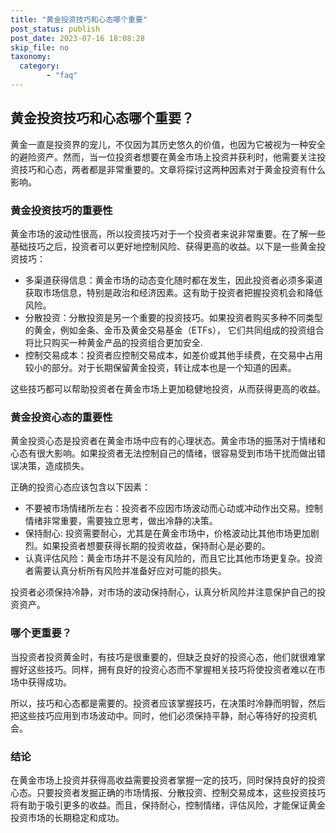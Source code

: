 ```yaml
---
title: "黄金投资技巧和心态哪个重要"
post_status: publish
post_date: 2023-07-16 18:08:28
skip_file: no
taxonomy:
  category:
        - "faq"
---
```


## 黄金投资技巧和心态哪个重要？

黄金一直是投资界的宠儿，不仅因为其历史悠久的价值，也因为它被视为一种安全的避险资产。然而，当一位投资者想要在黄金市场上投资并获利时，他需要关注投资技巧和心态，两者都是非常重要的。文章将探讨这两种因素对于黄金投资有什么影响。

### 黄金投资技巧的重要性

黄金市场的波动性很高，所以投资技巧对于一个投资者来说非常重要。在了解一些基础技巧之后，投资者可以更好地控制风险、获得更高的收益。以下是一些黄金投资技巧：

- 多渠道获得信息：黄金市场的动态变化随时都在发生，因此投资者必须多渠道获取市场信息，特别是政治和经济因素。这有助于投资者把握投资机会和降低风险。
- 分散投资：分散投资是另一个重要的投资技巧。如果投资者购买多种不同类型的黄金，例如金条、金币及黄金交易基金（ETFs）， 它们共同组成的投资组合将比只购买一种黄金产品的投资组合更加安全.
- 控制交易成本：投资者应控制交易成本，如差价或其他手续费，在交易中占用较小的部分。对于长期保留黄金投资，转让成本也是一个知道的因素。

这些技巧都可以帮助投资者在黄金市场上更加稳健地投资，从而获得更高的收益。

### 黄金投资心态的重要性

黄金投资心态是投资者在黄金市场中应有的心理状态。黄金市场的振荡对于情绪和心态有很大影响。如果投资者无法控制自己的情绪，很容易受到市场干扰而做出错误决策，造成损失。

正确的投资心态应该包含以下因素：

- 不要被市场情绪所左右：投资者不应因市场波动而心动或冲动作出交易。控制情绪非常重要，需要独立思考，做出冷静的决策。
- 保持耐心: 投资需要耐心，尤其是在黄金市场中，价格波动比其他市场更加剧烈。如果投资者想要获得长期的投资收益，保持耐心是必要的。
- 认真评估风险：黄金市场并不是没有风险的，而且它比其他市场更复杂。投资者需要认真分析所有风险并准备好应对可能的损失。

投资者必须保持冷静，对市场的波动保持耐心，认真分析风险并注意保护自己的投资资产。

### 哪个更重要？

当投资者投资黄金时，有技巧是很重要的，但缺乏良好的投资心态，他们就很难掌握好这些技巧。同样，拥有良好的投资心态而不掌握相关技巧将使投资者难以在市场中获得成功。

所以，技巧和心态都是需要的。投资者应该掌握技巧，在决策时冷静而明智，然后把这些技巧应用到市场波动中。同时，他们必须保持平静，耐心等待好的投资机会。

### 结论

在黄金市场上投资并获得高收益需要投资者掌握一定的技巧，同时保持良好的投资心态。只要投资者发掘正确的市场情报、分散投资、控制交易成本，这些投资技巧将有助于吸引更多的收益。而且，保持耐心，控制情绪，评估风险，才能保证黄金投资市场的长期稳定和成功。
